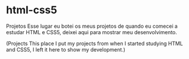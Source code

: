 # html-css5
 Projetos
Esse lugar eu botei os meus projetos de quando eu comecei a estudar HTML e CSS5, deixei aqui para mostrar meu desenvolvimento.





 (Projects
This place I put my projects from when I started studying HTML and CSS5, I left it here to show my development.)
